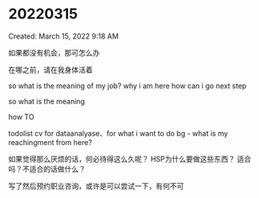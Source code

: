 # 20220315

Created: March 15, 2022 9:18 AM

如果都没有机会，那可怎么办

在哪之前，请在我身体活着

so what is the meaning of my job?
why i am here
how can i go next step

so what is the meaning

how TO

todolist
cv for dataanalyase、for what i want to do
bg - what is my reachingment from here?

如果觉得那么厌烦的话，何必待得这么久呢？
HSP为什么要做这些东西？
适合吗？不适合的话做什么？

写了然后预约职业咨询，或许是可以尝试一下，有何不可